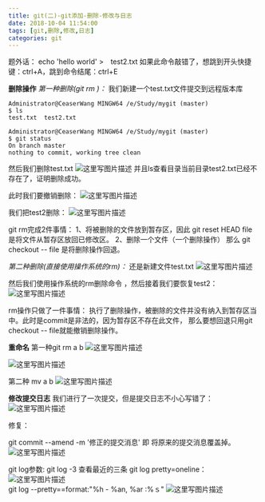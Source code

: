 ```yaml
---
title: git(二)-git添加-删除-修改与日志
date: 2018-10-04 11:54:00
tags: [git,删除,修改,日志]
categories: git
---
```


题外话：
echo 'hello world' >　test2.txt
如果此命令敲错了，想跳到开头快捷键：ctrl+A，跳到命令结尾：ctrl+E

**删除操作**
*第一种删除(git rm )：*
我们新建一个test.txt文件提交到远程版本库

```
Administrator@CeaserWang MINGW64 /e/Study/mygit (master)
$ ls
test.txt  test2.txt

Administrator@CeaserWang MINGW64 /e/Study/mygit (master)
$ git status
On branch master
nothing to commit, working tree clean
```
然后我们删除test.txt
![这里写图片描述](20170628211149639.png)
并且ls查看目录当前目录test2.txt已经不存在了，证明删除成功。

 此时我们要撤销删除：
 ![这里写图片描述](20170628212228337.png)

我们把test2删除：
![这里写图片描述](20170628212759004.png)

git rm完成2件事情：
1、将被删除的文件放到暂存区，因此 git  reset  HEAD   file 是将文件从暂存区放回已修改区。
2、删除一个文件（一个删除操作） 那么 git checkout -- file 是将删除操作回退。

*第二种删除(直接使用操作系统的rm)：*
还是新建文件test.txt
![这里写图片描述](20170628213030357.png)  

然后我们使用操作系统的rm删除命令 ，然后接着我们要恢复test2：
![这里写图片描述](20170628214736956.png)  

rm操作只做了一件事情：
执行了删除操作，被删除的文件并没有纳入到暂存区当中。此时是commit是非法的，因为暂存区不存在此文件，
那么要想回退只用git checkout -- file就能撤销删除操作。

**重命名**
第一种git rm a b
![这里写图片描述](20170628223000054.png)

![这里写图片描述](20170628223537610.png)  

第二种 mv a b
![这里写图片描述](20170628224553518.png)

**修改提交日志**
我们进行了一次提交，但是提交日志不小心写错了：
![这里写图片描述](20170628225329525.png)

修复：

git commit --amend -m '修正的提交消息'  即 将原来的提交消息覆盖掉。
![这里写图片描述](20170628225522634.png)

git log参数:
git log -3 查看最近的三条
git log pretty=oneline：
![这里写图片描述](20170628230022202.png)  
git log --pretty==format:"%h - %an, %ar :%ｓ"
![这里写图片描述](20170628230312893.png)
